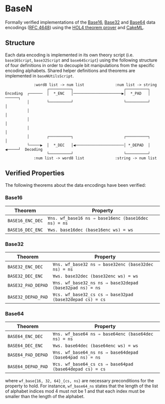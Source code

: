 # BaseN
Formally verified implementations of the [Base16](https://datatracker.ietf.org/doc/html/rfc4648#section-8), [Base32](https://datatracker.ietf.org/doc/html/rfc4648#section-6) and [Base64](https://datatracker.ietf.org/doc/html/rfc4648#section-4) data encodings ([RFC 4648](https://datatracker.ietf.org/doc/rfc4648/)) using the [HOL4 theorem prover](https://hol-theorem-prover.org/) and [CakeML](https://cakeml.org).

## Structure
Each data encoding is implemented in its own theory script (i.e. `base16Script`, `base32Script` and `base64Script`) using the following structure of four definitions in order to decouple bit manipulations from the specific encoding alphabets. Shared helper definitions and theorems are implemented in `baseNUtilsScript`.

                 :word8 list -> num list              :num list -> string
                       ┌──────────┐                       ┌──────────┐
    Encoding  ┌──────  │  *_ENC   │──────────────────────▶│  *_PAD   │  ──────┐
              │        └──────────┘                       └──────────┘        │
              │                                                               │
              │                                                               │
              │                                                               │
              │        ┌──────────┐                       ┌──────────┐        │
              └─────▶  │  *_DEC   │◀──────────────────────│ *_DEPAD  │  ◀─────┘  Decoding
                       └──────────┘                       └──────────┘
                 :num list -> word8 list              :string -> num list

## Verified Properties
The following theorems about the data encodings have been verified:

### Base16

| Theorem              | Property                                                 |
| -------------------- | -------------------------------------------------------- |
| `BASE16_ENC_DEC`     | `∀ns. wf_base16 ns ⇒ base16enc (base16dec ns) = ns`      |
| `BASE16_DEC_ENC`     | `∀ws. base16dec (base16enc ws) = ws`                     |

### Base32

| Theorem              | Property                                                 |
| -------------------- | -------------------------------------------------------- |
| `BASE32_ENC_DEC`     | `∀ns. wf_base32 ns ⇒ base32enc (base32dec ns) = ns`      |
| `BASE32_DEC_ENC`     | `∀ws. base32dec (base32enc ws) = ws`                     |
| `BASE32_PAD_DEPAD`   | `∀ns. wf_base32_ns ns ⇒ base32depad (base32pad ns) = ns` |
| `BASE32_DEPAD_PAD`   | `∀cs. wf_base32_cs cs ⇒ base32pad (base32depad cs) = cs` |

### Base64

| Theorem              | Property                                                 |
| -------------------- | -------------------------------------------------------- |
| `BASE64_ENC_DEC`     | `∀ns. wf_base64 ns ⇒ base64enc (base64dec ns) = ns`      |
| `BASE64_DEC_ENC`     | `∀ws. base64dec (base64enc ws) = ws`                     |
| `BASE64_PAD_DEPAD`   | `∀ns. wf_base64_ns ns ⇒ base64depad (base64pad ns) = ns` |
| `BASE64_DEPAD_PAD`   | `∀cs. wf_base64_cs cs ⇒ base64pad (base64depad cs) = cs` |

where `wf_base{16, 32, 64}_{cs, ns}` are necessary preconditions for the property to hold. For instance, `wf_base64_ns` states that the length of the list of alphabet indices mod 4 must not be 1 and that each index must be smaller than the length of the alphabet.